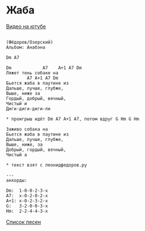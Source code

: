 # Жаба

[Видео на ютубе](https://www.youtube.com/watch?v=6bKZoKQJ25Q)

```

(Фёдоров/Озерский)
Альбом: Анабэна

Dm A7

Dm            A7    A+1 A7 Dm
Ляжет тень собаке на
        A7 A+1 A7 Dm
Бьется жаба в паутине из
Дальше, лучше, глубже,
Выше, ниже за
Гордый, добрый, вечный,
Чистый и
Диги-диги-диги-ли

* проигрыш идёт Dm A7 A+1 A7, потом вдруг G Hm G Hm

Заживо собака на
Бьется жаба в паутине из
Дальше, лучше, глубже,
Выше, ниже, за
Добрый, гордый, вечный,
Чистый а

* текст взят с леонидфедоров.ру

---
аккорды:

Dm:  1-0-0-2-3-x
A7:  x-0-2-0-2-x
A+1: x-0-2-3-2-x
G:   3-2-0-0-3-x
Hm:  2-2-4-4-3-x
```
[Список песен](../README.md)